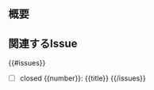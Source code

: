 ## 概要


## 関連するIssue
<!-- 以下のコードでIssue番号を表示 -->
{{#issues}}
- [ ] closed {{number}}: {{title}}
{{/issues}}